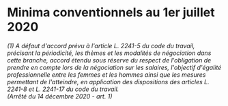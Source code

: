 # Minima conventionnels au 1er juillet 2020

 *(1) *A défaut d'accord prévu à l'article L. 2241-5 du code du travail, précisant la périodicité, les thèmes et les modalités de négociation dans cette branche, accord étendu sous réserve du respect de l'obligation de prendre en compte lors de la négociation sur les salaires, l'objectif d'égalité professionnelle entre les femmes et les hommes ainsi que les mesures permettant de l'atteindre, en application des dispositions des articles L. 2241-8 et L. 2241-17 du code du travail.*  
 (Arrêté du 14 décembre 2020 - art. 1)*

